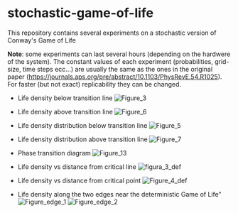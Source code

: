 # stochastic-game-of-life
This repository contains several experiments on a stochastic version of Conway's Game of Life

**Note**: some experiments can last several hours (depending on the hardwere of the system). The constant values of each experiment (probabilities, grid-size, time steps ecc...) are usually the same as the ones in the original paper (https://journals.aps.org/pre/abstract/10.1103/PhysRevE.54.R1025). For faster (but not exact) replicability they can be changed. 

* Life density below transition line
![Figure_3](https://github.com/fbizza/stochastic-game-of-life/assets/109001290/17d76be3-e517-4baa-b4bd-3c72ddafdc23)

* Life density above transition line
![Figure_6](https://github.com/fbizza/stochastic-game-of-life/assets/109001290/72116246-5ade-446f-afad-70477470a1ee)

* Life density distribution below transition line
![Figure_5](https://github.com/fbizza/stochastic-game-of-life/assets/109001290/ae1e8065-166d-43bb-8aab-b7199b2f187a)

* Life density distribution above transition line
![Figure_7](https://github.com/fbizza/stochastic-game-of-life/assets/109001290/17b82cdc-74b1-476c-9a81-7f6afa62a7d1)


* Phase transition diagram
![Figure_13](https://github.com/fbizza/stochastic-game-of-life/assets/109001290/9af84da0-f2c2-4225-87c4-9389d271d8e8)

* Life density vs distance from critical line
![figura_3_def](https://github.com/fbizza/stochastic-game-of-life/assets/109001290/a65a1845-d47f-4117-b6e9-8ca8a9615909)

* Life density vs distance from critical point
![Figure_4_def](https://github.com/fbizza/stochastic-game-of-life/assets/109001290/7a8d3d11-0c26-49f3-90dc-d2abbc3abf0e)

* Life density along the two edges near the deterministic Game of Life"
![Figure_edge_1](https://github.com/fbizza/stochastic-game-of-life/assets/109001290/63740157-85f2-4a09-bbdc-a1568e93e504)
![Figure_edge_2](https://github.com/fbizza/stochastic-game-of-life/assets/109001290/943e1190-409a-4b27-beb2-cee160fa5e34)

